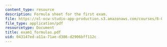 ```yaml
---
content_type: resource
description: Formula sheet for the first exam.
file: https://ol-ocw-studio-app-production.s3.amazonaws.com/courses/8-01l-physics-i-classical-mechanics-fall-2005/043147eda11a71aed386d2906bff112c_exam1_formulas.pdf
file_type: application/pdf
resourcetype: Document
title: exam1_formulas.pdf
uid: 043147ed-a11a-71ae-d386-d2906bff112c
---
```

